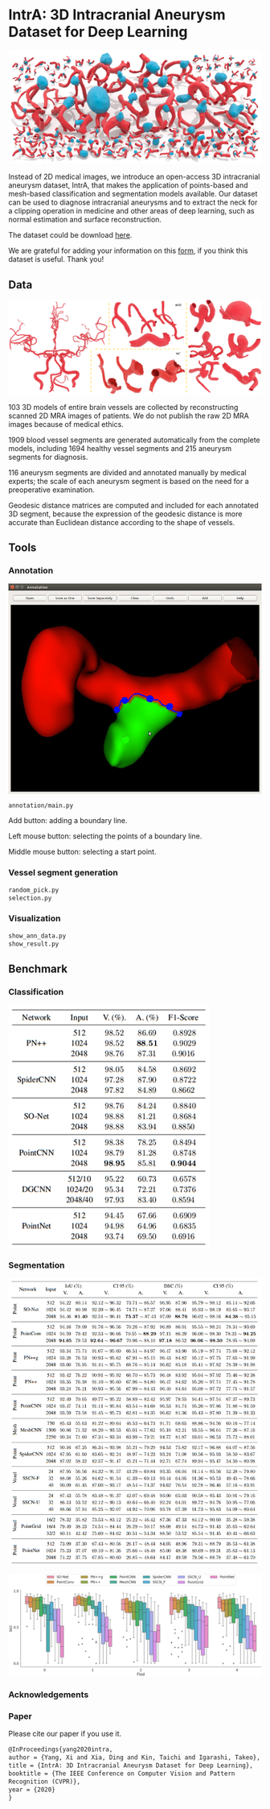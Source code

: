 # IntrA: 3D Intracranial Aneurysm Dataset for Deep Learning

![](images/paperfinal.jpg)

Instead of 2D medical images, we introduce an open-access 3D intracranial aneurysm dataset, IntrA, that makes the application of points-based and mesh-based classification and segmentation models available. Our dataset can be used to diagnose intracranial aneurysms and to extract the neck for a clipping operation in medicine and other areas of deep learning, such as normal estimation and surface reconstruction. 

The dataset could be download [here](https://drive.google.com/drive/folders/1yjLdofRRqyklgwFOC0K4r7ee1LPKstPh?usp=sharing).

We are grateful for adding your information on this [form](https://forms.gle/rvMRsQ8t8Z6J8rdq8), if you think this dataset is useful.
Thank you!

## Data

![](images/types.png)

103 3D models of entire brain vessels are collected by reconstructing scanned 2D MRA images of patients. We do not publish the raw 2D MRA images because of medical ethics. 

1909 blood vessel segments are generated automatically from the complete models, including 1694 healthy vessel segments and 215 aneurysm segments for diagnosis. 

116 aneurysm segments are divided and annotated manually by medical experts; the scale of each aneurysm segment is based on the need for a preoperative examination. 

Geodesic distance matrices are computed and included for each annotated 3D segment, because the expression of the geodesic distance is more accurate than Euclidean distance according to the shape of vessels. 

## Tools

### Annotation

<img src="images/ann_tool.jpg" alt="ann_tool" align="middle" width="600"/>

```
annotation/main.py
```

Add button: adding a boundary line.

Left mouse button: selecting the points of a boundary line.

Middle mouse button: selecting a start point.

### Vessel segment generation

```
random_pick.py
selection.py
```

### Visualization

```
show_ann_data.py
show_result.py
```

## Benchmark

### Classification

<img src="images/cls-re.png" alt="ann_tool" align="middle" width="400"/>

### Segmentation

<img src="images/seg-re.png" alt="ann_tool" align="middle" width="800"/>

![](images/seg-results.png)

### Acknowledgements

### Paper

Please cite our paper if you use it.

```
@InProceedings{yang2020intra,
author = {Yang, Xi and Xia, Ding and Kin, Taichi and Igarashi, Takeo},
title = {IntrA: 3D Intracranial Aneurysm Dataset for Deep Learning},
booktitle = {The IEEE Conference on Computer Vision and Pattern Recognition (CVPR)},
year = {2020}
}
```
